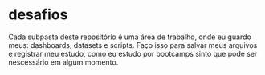 # desafios

Cada subpasta deste repositório é uma área de trabalho, onde eu guardo meus: dashboards, datasets e scripts. Faço isso para salvar meus arquivos e registrar meu estudo, como eu estudo por bootcamps sinto que pode ser nescessário em algum momento.

